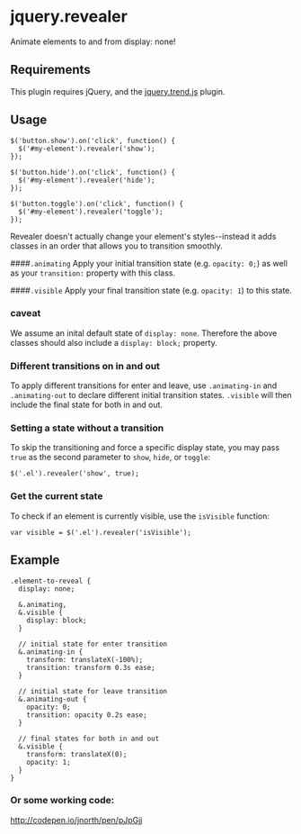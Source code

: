 # jquery.revealer

Animate elements to and from display: none!

## Requirements

This plugin requires jQuery, and the [jquery.trend.js](https://github.com/PixelUnion/jquery.trend) plugin.

## Usage

```
$('button.show').on('click', function() {
  $('#my-element').revealer('show');
});

$('button.hide').on('click', function() {
  $('#my-element').revealer('hide');
});

$('button.toggle').on('click', function() {
  $('#my-element').revealer('toggle');
});
```

Revealer doesn't actually change your element's styles--instead it adds classes in an order that allows you to transition smoothly.

####`.animating`
Apply your initial transition state (e.g. `opacity: 0;`) as well as your `transition:` property with this class.

####`.visible`
Apply your final transition state (e.g. `opacity: 1`) to this state.

### caveat
We assume an inital default state of `display: none`. Therefore the above classes should also include a `display: block;` property.

### Different transitions on in and out
To apply different transitions for enter and leave, use `.animating-in` and `.animating-out` to declare different initial transition states. `.visible` will then include the final state for both in and out.

### Setting a state without a transition
To skip the transitioning and force a specific display state, you may pass `true` as the second parameter to `show`, `hide`, or `toggle`:

```
$('.el').revealer('show', true);
```

### Get the current state
To check if an element is currently visible, use the `isVisible` function:

```
var visible = $('.el').revealer('isVisible');
```

## Example

```
.element-to-reveal {
  display: none;

  &.animating,
  &.visible {
    display: block;
  }

  // initial state for enter transition
  &.animating-in {
    transform: translateX(-100%);
    transition: transform 0.3s ease;
  }

  // initial state for leave transition
  &.animating-out {
    opacity: 0;
    transition: opacity 0.2s ease;
  }

  // final states for both in and out
  &.visible {
    transform: translateX(0);
    opacity: 1;
  }
}
```

### Or some working code:

http://codepen.io/jnorth/pen/pJpGjj
